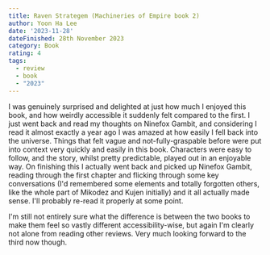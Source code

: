 ```yaml
---
title: Raven Strategem (Machineries of Empire book 2)
author: Yoon Ha Lee
date: '2023-11-28'
dateFinished: 28th November 2023
category: Book
rating: 4
tags:
  - review
  - book
  - "2023"
---
```


I was genuinely surprised and delighted at just how much I enjoyed this book, and how weirdly accessible it suddenly felt compared to the first. I just went back and read my thoughts on Ninefox Gambit, and considering I read it almost exactly a year ago I was amazed at how easily I fell back into the universe. Things that felt vague and not-fully-graspable before were put into context very quickly and easily in this book. Characters were easy to follow, and the story, whilst pretty predictable, played out in an enjoyable way. On finishing this I actually went back and picked up Ninefox Gambit, reading through the first chapter and flicking through some key conversations (I'd remembered some elements and totally forgotten others, like the whole part of Mikodez and Kujen initially) and it all actually made sense. I'll probably re-read it properly at some point.

I'm still not entirely sure what the difference is between the two books to make them feel so vastly different accessibility-wise, but again I'm clearly not alone from reading other reviews. Very much looking forward to the third now though.